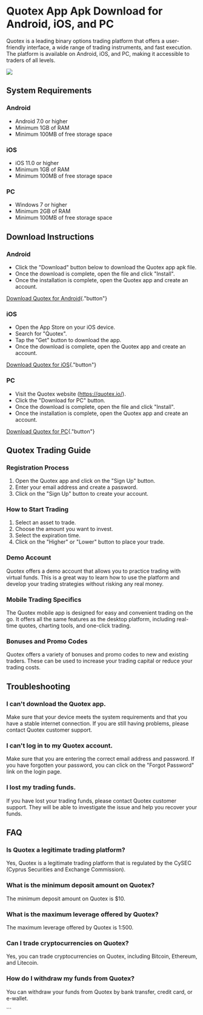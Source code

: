 # Quotex App Apk Download for Android, iOS, and PC

Quotex is a leading binary options trading platform that offers a
user-friendly interface, a wide range of trading instruments, and fast
execution. The platform is available on Android, iOS, and PC, making it
accessible to traders of all levels.

[![](https://static.quotex.io/files/10_en/300_250.jpg)](https://traff.sbs/brokerqxlid)

## System Requirements

### Android

-   Android 7.0 or higher
-   Minimum 1GB of RAM
-   Minimum 100MB of free storage space

### iOS

-   iOS 11.0 or higher
-   Minimum 1GB of RAM
-   Minimum 100MB of free storage space

### PC

-   Windows 7 or higher
-   Minimum 2GB of RAM
-   Minimum 100MB of free storage space

## Download Instructions

### Android

-   Click the "Download" button below to download the Quotex app
    apk file.
-   Once the download is complete, open the file and click
    "Install".
-   Once the installation is complete, open the Quotex app and create an
    account.

[Download Quotex for
Android](\%22https://traff.sbs/quotexonelink\%22){."button"}

### iOS

-   Open the App Store on your iOS device.
-   Search for "Quotex".
-   Tap the "Get" button to download the app.
-   Once the download is complete, open the Quotex app and create an
    account.

[Download Quotex for
iOS](\%22https://traff.sbs/quotexonelink\%22){."button"}

### PC

-   Visit the Quotex website (https://quotex.io/).
-   Click the "Download for PC" button.
-   Once the download is complete, open the file and click
    "Install".
-   Once the installation is complete, open the Quotex app and create an
    account.

[Download Quotex for
PC](\%22https://traff.sbs/quotexonelink\%22){."button"}

## Quotex Trading Guide

### Registration Process

1.  Open the Quotex app and click on the "Sign Up" button.
2.  Enter your email address and create a password.
3.  Click on the "Sign Up" button to create your account.

### How to Start Trading

1.  Select an asset to trade.
2.  Choose the amount you want to invest.
3.  Select the expiration time.
4.  Click on the "Higher" or "Lower" button to place your
    trade.

### Demo Account

Quotex offers a demo account that allows you to practice trading with
virtual funds. This is a great way to learn how to use the platform and
develop your trading strategies without risking any real money.

### Mobile Trading Specifics

The Quotex mobile app is designed for easy and convenient trading on the
go. It offers all the same features as the desktop platform, including
real-time quotes, charting tools, and one-click trading.

### Bonuses and Promo Codes

Quotex offers a variety of bonuses and promo codes to new and existing
traders. These can be used to increase your trading capital or reduce
your trading costs.

## Troubleshooting

### I can\'t download the Quotex app.

Make sure that your device meets the system requirements and that you
have a stable internet connection. If you are still having problems,
please contact Quotex customer support.

### I can\'t log in to my Quotex account.

Make sure that you are entering the correct email address and password.
If you have forgotten your password, you can click on the "Forgot
Password" link on the login page.

### I lost my trading funds.

If you have lost your trading funds, please contact Quotex customer
support. They will be able to investigate the issue and help you recover
your funds.

## FAQ

### Is Quotex a legitimate trading platform?

Yes, Quotex is a legitimate trading platform that is regulated by the
CySEC (Cyprus Securities and Exchange Commission).

### What is the minimum deposit amount on Quotex?

The minimum deposit amount on Quotex is \$10.

### What is the maximum leverage offered by Quotex?

The maximum leverage offered by Quotex is 1:500.

### Can I trade cryptocurrencies on Quotex?

Yes, you can trade cryptocurrencies on Quotex, including Bitcoin,
Ethereum, and Litecoin.

### How do I withdraw my funds from Quotex?

You can withdraw your funds from Quotex by bank transfer, credit card,
or e-wallet.

\`\`\`

